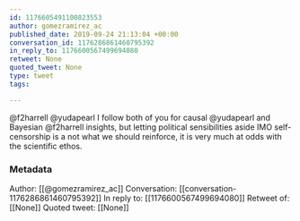 ```yaml
---
id: 1176605491100823553
author: gomezramirez_ac
published_date: 2019-09-24 21:13:04 +00:00
conversation_id: 1176286861460795392
in_reply_to: 1176600567499694080
retweet: None
quoted_tweet: None
type: tweet
tags:

---
```


@f2harrell @yudapearl I follow both of you for causal @yudapearl and Bayesian @f2harrell  insights, but letting political sensibilities aside IMO self-censorship is a not what we should reinforce, it is very much at odds with the scientific ethos.

### Metadata

Author: [[@gomezramirez_ac]]
Conversation: [[conversation-1176286861460795392]]
In reply to: [[1176600567499694080]]
Retweet of: [[None]]
Quoted tweet: [[None]]
